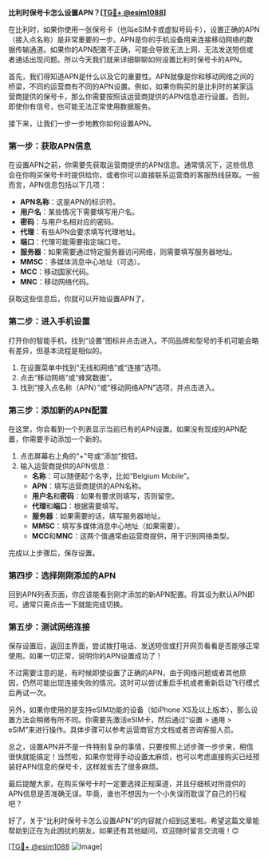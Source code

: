 **比利时保号卡怎么设置APN？[[TG💪+ @esim1088](https://t.me/s/esim1088)]**

在比利时，如果你使用一张保号卡（也叫eSIM卡或虚拟号码卡），设置正确的APN（接入点名称）是非常重要的一步。APN是你的手机设备用来连接移动网络的数据传输通道。如果你的APN配置不正确，可能会导致无法上网、无法发送短信或者通话出现问题。所以今天我们就来详细聊聊如何设置比利时保号卡的APN。

首先，我们得知道APN是什么以及它的重要性。APN就像是你和移动网络之间的桥梁，不同的运营商有不同的APN设置。例如，如果你购买的是比利时的某家运营商提供的保号卡，那么你需要按照该运营商提供的APN信息进行设置。否则，即使你有信号，也可能无法正常使用数据服务。

接下来，让我们一步一步地教你如何设置APN。

### 第一步：获取APN信息

在设置APN之前，你需要先获取运营商提供的APN信息。通常情况下，这些信息会在你购买保号卡时提供给你，或者你可以直接联系运营商的客服热线获取。一般而言，APN信息包括以下几项：

- **APN名称**：这是APN的标识符。
- **用户名**：某些情况下需要填写用户名。
- **密码**：与用户名相对应的密码。
- **代理**：有些APN会要求填写代理地址。
- **端口**：代理可能需要指定端口号。
- **服务器**：如果需要通过特定服务器访问网络，则需要填写服务器地址。
- **MMSC**：多媒体消息中心地址（可选）。
- **MCC**：移动国家代码。
- **MNC**：移动网络代码。

获取这些信息后，你就可以开始设置APN了。

### 第二步：进入手机设置

打开你的智能手机，找到“设置”图标并点击进入。不同品牌和型号的手机可能会略有差异，但基本流程是相似的。

1. 在设置菜单中找到“无线和网络”或“连接”选项。
2. 点击“移动网络”或“蜂窝数据”。
3. 找到“接入点名称（APN）”或“移动网络APN”选项，并点击进入。

### 第三步：添加新的APN配置

在这里，你会看到一个列表显示当前已有的APN设置。如果没有现成的APN配置，你需要手动添加一个新的。

1. 点击屏幕右上角的“+”号或“添加”按钮。
2. 输入运营商提供的APN信息：
   - **名称**：可以随便起个名字，比如“Belgium Mobile”。
   - **APN**：填写运营商提供的APN名称。
   - **用户名**和**密码**：如果有要求则填写，否则留空。
   - **代理**和**端口**：根据需要填写。
   - **服务器**：如果需要的话，填写服务器地址。
   - **MMSC**：填写多媒体消息中心地址（如果需要）。
   - **MCC**和**MNC**：这两个值通常由运营商提供，用于识别网络类型。

完成以上步骤后，保存设置。

### 第四步：选择刚刚添加的APN

回到APN列表页面，你应该能看到刚才添加的新APN配置。将其设为默认APN即可。通常只需点击一下就能完成切换。

### 第五步：测试网络连接

保存设置后，返回主界面，尝试拨打电话、发送短信或打开网页看看是否能够正常使用。如果一切正常，说明你的APN设置成功了！

不过需要注意的是，有时候即使设置了正确的APN，由于网络问题或者其他原因，仍然可能出现连接失败的情况。这时可以尝试重启手机或者重新启动飞行模式后再试一次。

另外，如果你使用的是支持eSIM功能的设备（如iPhone XS及以上版本），那么设置方法会稍微有所不同。你需要先激活eSIM卡，然后通过“设置 > 通用 > eSIM”来进行操作。具体步骤可以参考运营商官方文档或者咨询客服人员。

总之，设置APN并不是一件特别复杂的事情，只要按照上述步骤一步步来，相信很快就能搞定！当然啦，如果你觉得手动设置太麻烦，也可以考虑直接购买已经预装好APN信息的保号卡，这样就省去了很多麻烦。

最后提醒大家，在购买保号卡时一定要选择正规渠道，并且仔细核对所提供的APN信息是否准确无误。毕竟，谁也不想因为一个小失误而耽误了自己的行程吧？

好了，关于“比利时保号卡怎么设置APN”的内容就介绍到这里啦。希望这篇文章能帮助到正在为此困扰的朋友。如果还有其他疑问，欢迎随时留言交流哦！😊

[[TG💪+ @esim1088](https://t.me/s/esim1088) ![Image](https://i.postimg.cc/4NQfJmqS/Snipaste-2025-05-13-00-14-12.png)]